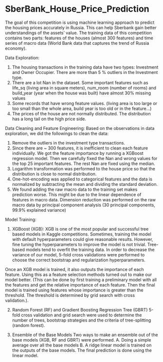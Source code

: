 # SberBank_House_Price_Prediction
The goal of this competition is using machine learning approach to predict the housing prices accurately in Russia. This can help Sberbank gain better understandings of the assets’ value. The training data of this competition contains two parts: features of the houses (almost 300 features) and time series of macro data (World Bank data that captures the trend of Russia economy). 

Data Exploration:
1.    The housing transactions in the training data have two types: Investment and Owner Occupier. There are more than 5 % outliers in the Investment type.
2.    There are a lot Nan in the dataset. Some important features such as life_sq (living area in square meters), num_room (number of rooms) and build_year (year when the house was built) have almost 30% missing values
3.    Some records that have wrong feature values. (living area is too large or too small than the whole area, build year is too old or in the feature…)
4.    The prices of the house are not normally distributed. The distribution has a long tail on the high price side.

Data Cleaning and Feature Engineering:
Based on the observations in data exploration, we did the followings to clean the data:
1.    Remove the outliers in the investment type transactions.
2.    Since there are ~ 300 features, it is inefficient to clean each feature individually. We got the feature importance by running a XGBoost regression model. Then we carefully fixed the Nan and wrong values for the top 25 important features. The rest Nan are fixed using the median.
3.    Logarithm transformation was performed to the house price so that the distribution is close to normal distribution.
4.    One-hot-encoding was applied to categorical features and the data is normalized by subtracting the mean and dividing the standard deviation.
5.    We found adding the raw macro data to the training set makes prediction worse. This might be due to the linear dependence of features in macro data. Dimension reduction was performed on the raw macro data by principal component analysis (30 principal components, 99.9% explained variance) 


Model Training:

1.    XGBoost (XGB):
XGB is one of the most popular and successful tree based models in Kaggle competitions. Sometimes, training the model with default hyperparameters could give reasonable results. However, fine tuning the hyperparameters to improve the model is not trivial. Tree-based models tend to overfit the training data. In order to decrease the variance of our model, 5-fold cross validations were performed to choose the correct bootstrap and regularization hyperparameters.

Once an XGB model is trained, it also outputs the importance of each feature. Using this as a feature selection methods turned out to make our model better. (This can be done by first training a preliminary model with all the features and get the relative importance of each feature. Then the final model is trained using features whose importance is greater than the threshold. The threshold is determined by grid search with cross validation.). 

2.    Random Forest (RF) and Gradient Boosting Regression Tree (GBRT)
5-fold cross validation and grid search were used to determine the number of trees, bootstrap strategies and the criteria of tree-splitting (random forest).

3.    Ensemble of the Base Models
Two ways to make an ensemble out of the base models (XGB, RF and GBRT) were performed.
      A. Doing a simple average over all the base models
      B. A ridge linear model is trained on the outputs of the base models. The final prediction is done using the linear model.
